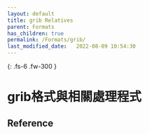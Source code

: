 ```yaml
---
layout: default
title: grib Relatives
parent: Formats
has_children: true
permalink: /Formats/grib/
last_modified_date:   2022-08-09 10:54:30
---
```


{: .fs-6 .fw-300 }

# grib格式與相關處理程式



## Reference
